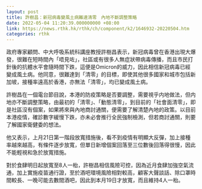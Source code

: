 ```yaml
---
layout: post
title: 許樹昌：新冠病毒變風土病難達清零　內地不斷調整策略
date: 2022-05-04 11:20:39.000000000 +08:00
link: https://news.rthk.hk/rthk/ch/component/k2/1646932-20220504.htm
categories: rthk
---
```


政府專家顧問、中大呼吸系統科講座教授許樹昌表示，新冠病毒曾在香港出現大爆發，很難在短時間內「唔見咗」，社區或有很多人無症狀帶病毒傳播，而且市民打針後的抗體水平會隨時間下跌，這便是Omicron的威力，因此相信新冠病毒已經變成風土病。他同意，很難達到「清零」的目標，即使其他很多國家和城市包括新加坡，接種率遠高於香港，亦無法「清零」，均已變成風土病。

許樹昌在一個電台節目說，本港的防疫策略是否要調整，需要視乎内地做法，但内地亦不斷調整策略，由最初的「清零」、「動態清零」，到目前的「社會面清零」，即是社區沒有個案，如果將來與內地商討通關，便需要了解清楚內地的政策。以目前本港疫情，確診數字緩慢下跌，亦未必會推行全民強制檢測，但若商討通關，則要了解國家衛健委的想法。

他又表示，上月21日第一階段放寬措施後，看不到疫情有明顯大反彈，加上接種率越來越高，有條件逐步放寬，但單日新增個案回落至三位數後回落得很慢，因此不能輕視和急於放寬措施。

對於食肆明日起放寬至8人一枱，許樹昌相信風險可控，因為近月食肆加強空氣流通，加上實施疫苗通行證，至於酒吧環境風險相對較高，顧客大聲談話、除口罩時間較長、一晚可能去數間酒吧，因此到本月19日才放寬，而且維持4人一枱。
